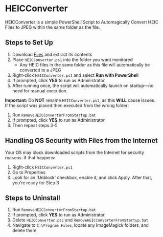 # HEICConverter

HEICConverter is a simple PowerShell Script to Automagically Convert HEIC Files to JPEG within the same folder as the file.

## Steps to Set Up

1. Download [Files](https://github.com/cpeyton78910/HEICConverter/archive/refs/heads/main.zip) and extract its contents
2. Place `HEICConverter.ps1` into the folder you want monitored
   - Any HEIC files in the same folder as this file will automatically be converted to a JPEG
3. Right-click `HEICConverter.ps1` and select **Run with PowerShell**
4. If prompted, click **YES** to run as Administrator
5. After running once, the script will automatically launch on startup—no need for manual execution.

**Important:** Do **NOT** rename `HEICConverter.ps1`, as this **WILL** cause issues.  
If the script was placed then executed from the wrong folder:
1. Run `RemoveHEICConverterFromStartup.bat`
2. If prompted, click **YES** to run as Administrator
3. Then repeat steps 3-5

## Handling OS Security with Files from the Internet
Your OS may block downloaded scripts from the Internet for security reasons. If that happens:
1. Right-click `HEICConverter.ps1`
2. Go to Properties
3. Look for an 'Unblock' checkbox, enable it, and click Apply. After that, you're ready for Step 3

## Steps to Uninstall

1. Run `RemoveHEICConverterFromStartup.bat`
2. If prompted, click **YES** to run as Administrator
3. Delete `HEICConverter.ps1` and `RemoveHEICConverterFromStartup.bat`
4. Navigate to `C:\Program Files`, locate any ImageMagick folders, and delete them
